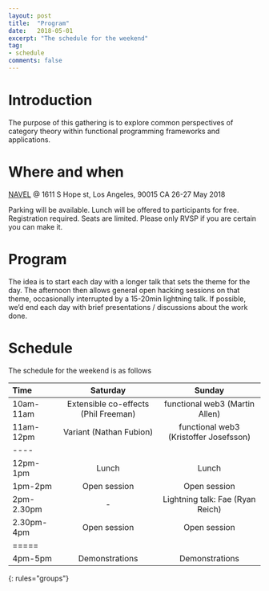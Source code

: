 ```yaml
---
layout: post
title:  "Program"
date:   2018-05-01
excerpt: "The schedule for the weekend"
tag:
- schedule
comments: false
---
```


# Introduction

The purpose of this gathering is to explore common perspectives of category theory within functional programming frameworks and applications.

# Where and when

[NAVEL](https://goo.gl/maps/EmtKVixQHpN2) @ 1611 S Hope st,
Los Angeles, 90015 CA
26-27 May 2018

Parking will be available. Lunch will be offered to participants for free. Registration required. Seats are limited. Please only RVSP if you are certain you can make it. 

# Program

The idea is to start each day with a longer talk that sets the theme for the day. The afternoon then allows general open hacking sessions on that theme, occasionally interrupted by a 15-20min lightning talk. If possible, we’d end each day with brief presentations / discussions about the work done.

# Schedule

The schedule for the weekend is as follows

| Time | Saturday | Sunday |
|:--------|:-------:|:-------:|
| 10am-11am   | Extensible co-effects (Phil Freeman) | functional web3 (Martin Allen) |
| 11am-12pm   | Variant (Nathan Fubion)   | functional web3 (Kristoffer Josefsson)  |
|----
| 12pm-1pm    | Lunch         | Lunch   |
| 1pm-2pm     | Open session  | Open session  |
| 2pm-2.30pm  | -             | Lightning talk: Fae (Ryan Reich) |
| 2.30pm-4pm  | Open session  | Open session |
|=====
| 4pm-5pm   | Demonstrations  | Demonstrations |
{: rules="groups"}


